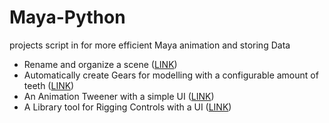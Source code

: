 # Maya-Python
projects script in for more efficient Maya animation and storing Data 

* Rename and organize a scene ([LINK](Objectrenamer/))
* Automatically create Gears for modelling with a configurable amount of teeth ([LINK](GearCreator/))
* An Animation Tweener with a simple UI ([LINK](tweener/))
* A Library tool for Rigging Controls with a UI ([LINK](ControllerLibrary/))
